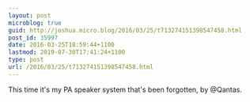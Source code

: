 ```yaml
---
layout: post
microblog: true
guid: http://joshua.micro.blog/2016/03/25/t713274151398547458.html
post_id: 35997
date: 2016-03-25T18:59:44+1100
lastmod: 2019-07-30T17:41:24+1100
type: post
url: /2016/03/25/t713274151398547458.html
---
```

This time it's my PA speaker system that's been forgotten, by @Qantas.
